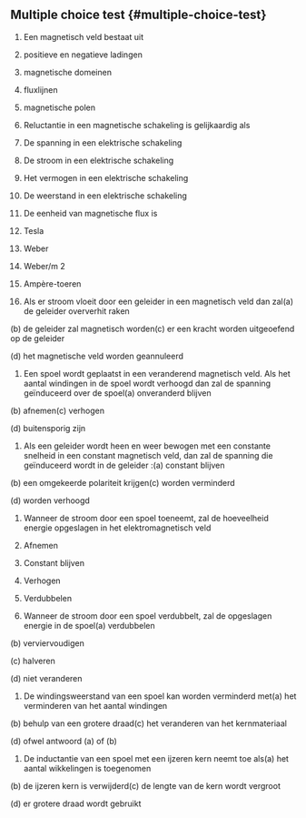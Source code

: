 ## Multiple choice test {#multiple-choice-test}

1.  Een magnetisch veld bestaat uit

1.  positieve en negatieve ladingen

2.  magnetische domeinen

3.  fluxlijnen

4.  magnetische polen

1.  Reluctantie in een magnetische schakeling is gelijkaardig als

1.  De spanning in een elektrische schakeling

2.  De stroom in een elektrische schakeling

3.  Het vermogen in een elektrische schakeling

4.  De weerstand in een elektrische schakeling

1.  De eenheid van magnetische flux is

1.  Tesla

2.  Weber

3.  Weber/m 2

4.  Ampère-toeren

1.  Als er stroom vloeit door een geleider in een magnetisch veld dan zal(a) de geleider oververhit raken

(b) de geleider zal magnetisch worden(c) er een kracht worden uitgeoefend op de geleider

(d) het magnetische veld worden geannuleerd

1.  Een spoel wordt geplaatst in een veranderend magnetisch veld. Als het aantal windingen in de spoel wordt verhoogd dan zal de spanning geïnduceerd over de spoel(a) onveranderd blijven

(b) afnemen(c) verhogen

(d) buitensporig zijn

1.  Als een geleider wordt heen en weer bewogen met een constante snelheid in een constant magnetisch veld, dan zal de spanning die geïnduceerd wordt in de geleider :(a) constant blijven

(b) een omgekeerde polariteit krijgen(c) worden verminderd

(d) worden verhoogd

1.  Wanneer de stroom door een spoel toeneemt, zal de hoeveelheid energie opgeslagen in het elektromagnetisch veld

1.  Afnemen

2.  Constant blijven

3.  Verhogen

4.  Verdubbelen

1.  Wanneer de stroom door een spoel verdubbelt, zal de opgeslagen energie in de spoel(a) verdubbelen

(b) verviervoudigen

(c) halveren

(d) niet veranderen

1.  De windingsweerstand van een spoel kan worden verminderd met(a) het verminderen van het aantal windingen

(b) behulp van een grotere draad(c) het veranderen van het kernmateriaal

(d) ofwel antwoord (a) of (b)

1.  De inductantie van een spoel met een ijzeren kern neemt toe als(a) het aantal wikkelingen is toegenomen

(b) de ijzeren kern is verwijderd(c) de lengte van de kern wordt vergroot

(d) er grotere draad wordt gebruikt